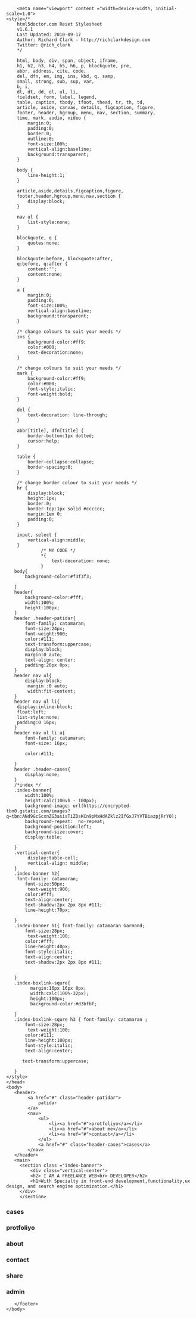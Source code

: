 <!doctype>
<html>
    <head>
        <meta  charset="utf-8">
        <title>
                 lol
        </title>

        <meta name="viewport" content ="width=device-width, initial-scale=1.0">
    <style>/* 
        html5doctor.com Reset Stylesheet
        v1.6.1
        Last Updated: 2010-09-17
        Author: Richard Clark - http://richclarkdesign.com 
        Twitter: @rich_clark
        */
        
        html, body, div, span, object, iframe,
        h1, h2, h3, h4, h5, h6, p, blockquote, pre,
        abbr, address, cite, code,
        del, dfn, em, img, ins, kbd, q, samp,
        small, strong, sub, sup, var,
        b, i,
        dl, dt, dd, ol, ul, li,
        fieldset, form, label, legend,
        table, caption, tbody, tfoot, thead, tr, th, td,
        article, aside, canvas, details, figcaption, figure, 
        footer, header, hgroup, menu, nav, section, summary,
        time, mark, audio, video {
            margin:0;
            padding:0;
            border:0;
            outline:0;
            font-size:100%;
            vertical-align:baseline;
            background:transparent;
        }
        
        body {
            line-height:1;
        }
        
        article,aside,details,figcaption,figure,
        footer,header,hgroup,menu,nav,section { 
            display:block;
        }
        
        nav ul {
            list-style:none;
        }
        
        blockquote, q {
            quotes:none;
        }
        
        blockquote:before, blockquote:after,
        q:before, q:after {
            content:'';
            content:none;
        }
        
        a {
            margin:0;
            padding:0;
            font-size:100%;
            vertical-align:baseline;
            background:transparent;
        }
        
        /* change colours to suit your needs */
        ins {
            background-color:#ff9;
            color:#000;
            text-decoration:none;
        }
        
        /* change colours to suit your needs */
        mark {
            background-color:#ff9;
            color:#000; 
            font-style:italic;
            font-weight:bold;
        }
        
        del {
            text-decoration: line-through;
        }
        
        abbr[title], dfn[title] {
            border-bottom:1px dotted;
            cursor:help;
        }
        
        table {
            border-collapse:collapse;
            border-spacing:0;
        }
        
        /* change border colour to suit your needs */
        hr {
            display:block;
            height:1px;
            border:0;   
            border-top:1px solid #cccccc;
            margin:1em 0;
            padding:0;
        }
        
        input, select {
            vertical-align:middle;
        }
                 /* MY CODE */
                 *{
                     text-decoration: none;
                 }
       body{
           background-color:#f3f3f3;

       }          
       header{
           background-color:#fff;
           width:100%;
           height:100px;
       }
       header .header-patidar{
           font-family: catamaran;
           font-size:24px;
           font-weight:900;
           color:#111;
           text-transform:uppercase;
           display:block;
           margin:0 auto;
           text-align: center;
           padding:20px 0px;
       }
       header nav ul{
           display:block;
            margin :0 auto;
            width:fit-content;
       }
       header nav ul li{
        display:inline-block;
        float:left;
        list-style:none;
        padding:0 16px;
       }
       header nav ul li a{
           font-family: catamaran;
           font-size: 16px;
          
           color:#111;

       }
       header .header-cases{
           display:none;
       }
       /*index */
       .index-banner{
           width:100%;
           height:calc(100vh - 100px);
           background-image: url(https://encrypted-tbn0.gstatic.com/images?q=tbn:ANd9GcScxnZG3asisTiZDsKCn9pMxHdAZklz2IfGxJ7YVTBiazpjRrYO);
           background-repeat:  no-repeat;
           background-position:left;
           background-size:cover;
           display:table;

       }
       .vertical-center{
            display:table-cell;
            vertical-align: middle;
       }
       .index-banner h2{
        font-family: catamaran;
           font-size:50px;
            text-weight:900;
           color:#fff;
           text-align:center;
           text-shadow:2px 2px 8px #111;
           line-height:70px;

       }
       .index-banner h1{ font-family: catamaran Garmond;
           font-size:28px;
            text-weight:100;
           color:#fff;
           line-height:40px;
           font-style:italic;
           text-align:center;
           text-shadow:2px 2px 8px #111;


       }
       .index-boxlink-squre{
             margin:16px 16px 0px;
             width:calc(100%-32px);
             height:100px;
             background-color:#d3bfbf;
             
       }
       .index-boxlink-squre h3 { font-family: catamaran ;
           font-size:28px;
            text-weight:100;
           color:#111;
           line-height:100px;
           font-style:italic;
           text-align:center;
           
          text-transform:uppercase;

       }
    </style>
    </head>
    <body>
       <header>
            <a href="#" class="header-patidar">
                patidar
            </a>
            <nav>
                <ul>
                    <li><a href="#">protfoliyo</a></li>
                    <li><a href="#">about me</a></li>
                    <li><a href="#">contact</a></li>
                </ul>
                <a href="#" class="header-cases">cases</a>
            </nav>
       </header>   
       <main>
         <section class ="index-banner">
             <div class="vertical-center">
             <h2> I AM A FREELANCE WEB<br> DEVELOPER</h2>
             <h1>With Specialty in front-end development,functionality,ux design, and search engine optimization.</h1>
         </div>
         </section>
<section>
    <div class="index-boxlink-squre">
        <h3>
            cases
        </h3>
    </div>
    <div class="index-boxlink-squre">
            <h3>
                protfoliyo
            </h3>
    </div>
         <div class="index-boxlink-squre">
                <h3>
                    about
                </h3>
            </div>
            <div class="index-boxlink-squre">
                    <h3>
                        contact
                    </h3>
                </div>
                <div class="index-boxlink-squre">
                        <h3>
                         share
                        </h3>
                    </div>
                    <div class="index-boxlink-squre">
                            <h3>
                             admin
                            </h3>
                        </div>
            
</section>
       </main> 
       <footer>

         

       </footer>
    </body>
</html>
